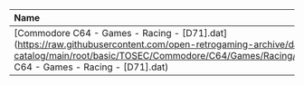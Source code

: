 |Name|Size|
|:---|---:|
|[Commodore C64 - Games - Racing - [D71].dat](https://raw.githubusercontent.com/open-retrogaming-archive/dat-catalog/main/root/basic/TOSEC/Commodore/C64/Games/Racing/[D71]/Commodore C64 - Games - Racing - [D71].dat)|869|
